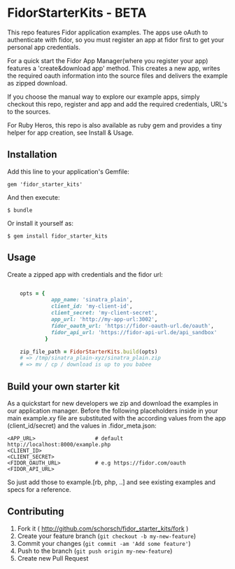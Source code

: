 # FidorStarterKits - BETA

This repo features Fidor application examples. The apps use oAuth to
authenticate with fidor, so you must register an app at fidor first to get your
personal app credentials.

For a quick start the Fidor App Manager(where you register your app) features a
'create&download app' method. This creates a new app, writes the required oauth
information into the source files and delivers the example as zipped download.

If you choose the manual way to explore our example apps, simply checkout this
repo, register and app and add the required credentials, URL's to the sources.


For Ruby Heros, this repo is also available as ruby gem and provides a tiny
helper for app creation, see Install & Usage.


## Installation

Add this line to your application's Gemfile:

    gem 'fidor_starter_kits'

And then execute:

    $ bundle

Or install it yourself as:

    $ gem install fidor_starter_kits

## Usage

Create a zipped app with credentials and the fidor url:

```ruby

    opts = {
              app_name: 'sinatra_plain',
              client_id: 'my-client-id',
              client_secret: 'my-client-secret',
              app_url: 'http://my-app-url:3002',
              fidor_oauth_url: 'https://fidor-oauth-url.de/oauth',
              fidor_api_url: 'https://fidor-api-url.de/api_sandbox'
            }

    zip_file_path = FidorStarterKits.build(opts)
    # => /tmp/sinatra_plain-xyz/sinatra_plain.zip
    # => mv / cp / download is up to you babee

```
## Build your own starter kit

As a quickstart for new developers we zip and download the examples in our
application manager. Before the following placeholders inside in your main
example.xy file are substituted with the according values from the app
(client_id/secret) and the values in .fidor_meta.json:

    <APP_URL>                   # default http://localhost:8000/example.php
    <CLIENT_ID>
    <CLIENT_SECRET>
    <FIDOR_OAUTH_URL>           # e.g https://fidor.com/oauth
    <FIDOR_API_URL>

So just add those to example.[rb, php, ..] and see existing examples and specs
for a reference.

## Contributing

1. Fork it ( http://github.com/schorsch/fidor_starter_kits/fork )
2. Create your feature branch (`git checkout -b my-new-feature`)
3. Commit your changes (`git commit -am 'Add some feature'`)
4. Push to the branch (`git push origin my-new-feature`)
5. Create new Pull Request
